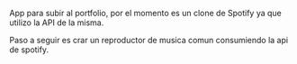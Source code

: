 App para subir al portfolio, por el momento es un clone de Spotify ya que utilizo la API de la misma.

Paso a seguir es crar un reproductor de musica comun consumiendo la api de spotify.


